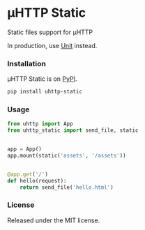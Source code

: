 # µHTTP Static

Static files support for µHTTP

In production, use [Unit](https://unit.nginx.org/) instead.

### Installation

µHTTP Static is on [PyPI](https://pypi.org/project/uhttp-static/).

```bash
pip install uhttp-static
```

### Usage

```python
from uhttp import App
from uhttp_static import send_file, static


app = App()
app.mount(static('assets', '/assets'))


@app.get('/')
def hello(request):
    return send_file('hello.html')
```

### License

Released under the MIT license.
